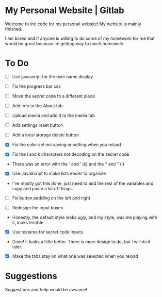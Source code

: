 # My Personal Website | Gitlab
Welcome to the code for my personal website! My website is mainly finished.

I am bored and if anyone is willing to do some of my homework for me that would be great because im getting way to much homework

# To Do

* [ ] Use javascript for the user name display

* [ ] Fix the progress bar css

* [ ] Move the secret code to a differant place

* [ ] Add info to the About tab

* [ ] Upload media and add it to the media tab

* [ ] Add settings reset button

* [ ] Add a local storage delete button

* [x] Fix the color set not saving or setting when you reload

* [x] Fix the l and k characters not decoding on the secret code
* There was an error with the ' and ’ (k) and the " and ” (l)

* [x] Use JavaScript to make lists easier to organize 
* I've mostly got this done, just need to add the rest of the variables and copy and paste a lot of things.

* [ ] Fix button padding on the left and right

* [ ] Redesign the input boxes
* Honestly, the default style looks ugly, and my style, was me playing with it, looks terrible.

* [x] Use textarea for secret code inputs
* Done! it looks a little better. There is more design to do, but i will do it later.

* [x] Make the tabs stay on what one was selected when you reload

# Suggestions
Suggestions and help would be awsome!